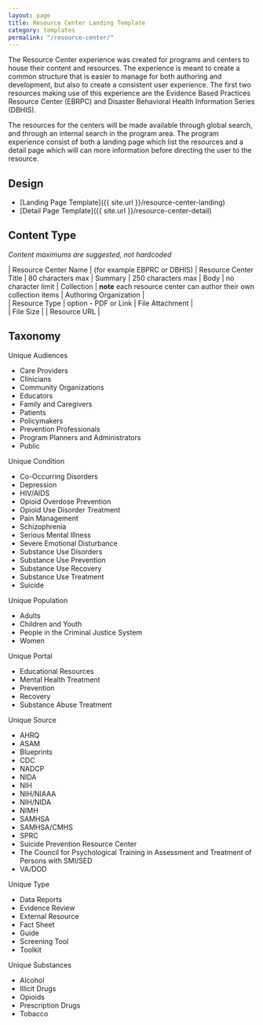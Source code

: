 ```yaml
---
layout: page
title: Resource Center Landing Template
category: templates
permalink: "/resource-center/"
---
```


The Resource Center experience was created for programs and centers to house their content and resources. The experience is meant to create a common structure that is easier to manage for both authoring and development, but also to create a consistent user experience. The first two resources making use of this experience are the Evidence Based Practices Resource Center (EBRPC) and Disaster Behavioral Health Information Series (DBHIS). 

The resources for the centers will be made available through global search, and through an internal search in the program area. The program experience consist of both a landing page which list the resources and a detail page which will can more information before directing the user to the resource.

## Design
- [Landing Page Template]({{ site.url }}/resource-center-landing)
- [Detail Page Template]({{ site.url }}/resource-center-detail)

## Content Type
_Content maximums are suggested, not hardcoded_

| Resource Center Name | (for example EBPRC or DBHIS)
| Resource Center Title | 80 characters max
| Summary | 250 characters max
| Body | no character limit
| Collection | **note** each resource center can author their own collection items
| Authoring Organization |  
| Resource Type | option - PDF or Link 
| File Attachment |  
| File Size | 
| Resource URL | 

## Taxonomy
Unique Audiences
- Care Providers
- Clinicians
- Community Organizations
- Educators
- Family and Caregivers
- Patients
- Policymakers
- Prevention Professionals
- Program Planners and Administrators
- Public

Unique Condition
- Co-Occurring Disorders
- Depression
- HIV/AIDS
- Opioid Overdose Prevention
- Opioid Use Disorder Treatment
- Pain Management
- Schizophrenia
- Serious Mental Illness
- Severe Emotional Disturbance
- Substance Use Disorders
- Substance Use Prevention
- Substance Use Recovery
- Substance Use Treatment
- Suicide

Unique Population
- Adults
- Children and Youth
- People in the Criminal Justice System
- Women

Unique Portal
- Educational Resources
- Mental Health Treatment
- Prevention
- Recovery
- Substance Abuse Treatment

Unique Source
- AHRQ
- ASAM
- Blueprints
- CDC
- NADCP
- NIDA
- NIH
- NIH/NIAAA
- NIH/NIDA
- NIMH
- SAMHSA
- SAMHSA/CMHS
- SPRC
- Suicide Prevention Resource Center
- The Council for Psychological Training in Assessment and Treatment of Persons with SMI/SED
- VA/DOD

Unique Type
- Data Reports
- Evidence Review
- External Resource
- Fact Sheet
- Guide
- Screening Tool
- Toolkit

Unique Substances
- Alcohol
- Illicit Drugs
- Opioids
- Prescription Drugs
- Tobacco




